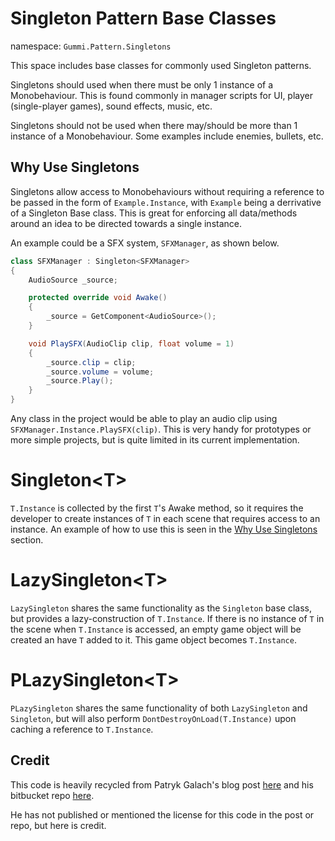 # Singleton Pattern Base Classes

namespace: `Gummi.Pattern.Singletons`

This space includes base classes for commonly used Singleton patterns.

Singletons should used when there must be only 1 instance of a Monobehaviour. This is found commonly in manager scripts for UI, player (single-player games), sound effects, music, etc.

Singletons should not be used when there may/should be more than 1 instance of a Monobehaviour. Some examples include enemies, bullets, etc.

## Why Use Singletons

Singletons allow access to Monobehaviours without requiring a reference to be passed in the form of `Example.Instance`, with `Example` being a derrivative of a Singleton Base class. This is great for enforcing all data/methods around an idea to be directed towards a single instance.

An example could be a SFX system, `SFXManager`, as shown below.

```C#
class SFXManager : Singleton<SFXManager>
{
    AudioSource _source;

    protected override void Awake()
    {
        _source = GetComponent<AudioSource>();
    }

    void PlaySFX(AudioClip clip, float volume = 1)
    {
        _source.clip = clip;
        _source.volume = volume;
        _source.Play();
    }
}
```

Any class in the project would be able to play an audio clip using `SFXManager.Instance.PlaySFX(clip)`. This is very handy for prototypes or more simple projects, but is quite limited in its current implementation.

# Singleton\<T\>

`T.Instance` is collected by the first `T`'s Awake method, so it requires the developer to create instances of `T` in each scene that requires access to an instance. An example of how to use this is seen in the [Why Use Singletons](#why-use-singletons) section.

# LazySingleton\<T\>

`LazySingleton` shares the same functionality as the `Singleton` base class, but provides a lazy-construction of `T.Instance`. If there is no instance of `T` in the scene when `T.Instance` is accessed, an empty game object will be created an have `T` added to it. This game object becomes `T.Instance`.

# PLazySingleton\<T\>

`PLazySingleton` shares the same functionality of both `LazySingleton` and `Singleton`, but will also perform `DontDestroyOnLoad(T.Instance)` upon caching a reference to `T.Instance`.

## Credit

This code is heavily recycled from Patryk Galach's blog post [here](https://www.patrykgalach.com/2019/04/04/singleton-in-unity-love-or-hate/) and his bitbucket repo [here](https://bitbucket.org/gaello/singletons/).

He has not published or mentioned the license for this code in the post or repo, but here is credit.
